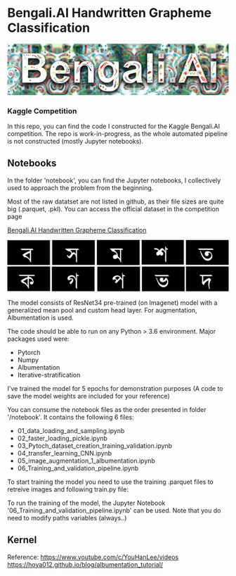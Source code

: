 # Bengali.AI Handwritten Grapheme Classification

![logo](./img/logo.jpg)

### Kaggle Competition 
In this repo, you can find the code I constructed for the Kaggle Bengali.AI competition.
The repo is work-in-progress, as the whole automated pipeline is not constructed (mostly Jupyter notebooks). 

## Notebooks
In the folder 'notebook', you can find the Jupyter notebooks, I collectively used to approach the problem from the beginning. 

Most of the raw datatset are not listed in github, as their file sizes are quite big (.parquet, .pkl). You can access the official dataset in the competition page

[Bengali.AI Handwritten Grapheme Classification](https://www.kaggle.com/c/bengaliai-cv19/data) 

![logo](./img/img1.png)

The model consists of ResNet34 pre-trained (on Imagenet) model with a generalized mean pool and custom head layer. For augmentation, Albumentation is used.

The code should be able to run on any Python > 3.6 environment. Major packages used were:
- Pytorch 
- Numpy 
- Albumentation 
- Iterative-stratification

I've trained the model for 5 epochs for demonstration purposes (A code to save the model weights are included for your reference) 

You can consume the notebook files as the order presented in folder '/notebook'. It contains the following 6 files:
- 01_data_loading_and_sampling.ipynb
- 02_faster_loading_pickle.ipynb
- 03_Pytoch_dataset_creation_training_validation.ipynb
- 04_transfer_learning_CNN.ipynb
- 05_image_augmentation_1_albumentation.ipynb
- 06_Training_and_validation_pipeline.ipynb

To start training the model you need to use the training .parquet files to retreive images and following train.py file:

To run the training of the model, the Jupyter Notebook '06_Training_and_validation_pipeline.ipynb' can be used. Note that you do need to modify paths variables (always..)

## Kernel 
Reference: 
https://www.youtube.com/c/YouHanLee/videos \
https://hoya012.github.io/blog/albumentation_tutorial/
